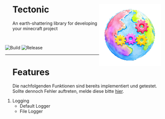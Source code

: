 <div id="toc">
    <img src="assets/logo.png" alt="Tectonic logo" align="right">
  <ul style="list-style: none;">
    <summary>
      <h1>Tectonic</h1>
      <p>An earth-shattering library for developing your minecraft project</p>
    </summary>
  </ul>
</div>
<br>

![Build](https://img.shields.io/github/actions/workflow/status/MerryDev/Tectonic/gradle.yml?style=for-the-badge)
![Release](https://img.shields.io/github/v/release/MerryDev/Tectonic?include_prereleases&style=for-the-badge)

___

<div id="toc">
  <ul style="list-style: none;">
      <summary>
          <h1>Features</h2>
      </summary>
      <p>Die nachfolgenden Funktionen sind bereits implementiert und getestet. Sollte dennoch Fehler auftreten, melde diese bitte <a href="https://github.com/MerryDev/Tectonic/issues">hier</a>.</p>
  </ul>
</div>
<ol>
    <li>Logging
        <ul>
            <li>Default Logger</li>
            <li>File Logger</li>
        </ul>
    </li>
</ol>
